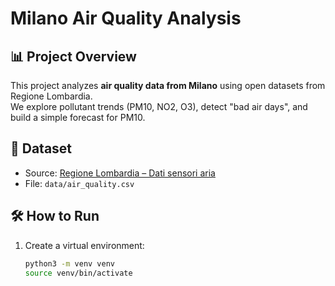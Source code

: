 # Milano Air Quality Analysis

## 📊 Project Overview
This project analyzes **air quality data from Milano** using open datasets from Regione Lombardia.  
We explore pollutant trends (PM10, NO2, O3), detect "bad air days", and build a simple forecast for PM10.

## 📂 Dataset
- Source: [Regione Lombardia – Dati sensori aria](https://www.dati.lombardia.it/Ambiente/Dati-sensori-aria/nicp-bhqi/about_data)
- File: `data/air_quality.csv`

## 🛠️ How to Run
1. Create a virtual environment:
   ```bash
   python3 -m venv venv
   source venv/bin/activate

